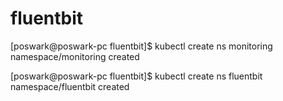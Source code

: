 # fluentbit


[poswark@poswark-pc fluentbit]$ kubectl  create ns monitoring
namespace/monitoring created

[poswark@poswark-pc fluentbit]$ kubectl  create ns fluentbit
namespace/fluentbit created